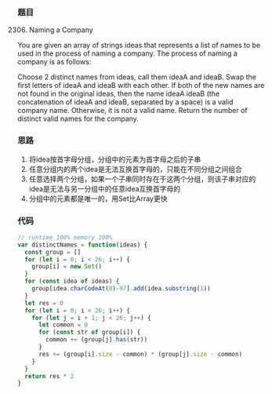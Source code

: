 ### 题目
2306. Naming a Company

You are given an array of strings ideas that represents a list of names to be used in the process of naming a company. The process of naming a company is as follows:

Choose 2 distinct names from ideas, call them ideaA and ideaB.
Swap the first letters of ideaA and ideaB with each other.
If both of the new names are not found in the original ideas, then the name ideaA ideaB (the concatenation of ideaA and ideaB, separated by a space) is a valid company name.
Otherwise, it is not a valid name.
Return the number of distinct valid names for the company.

### 思路
1. 将idea按首字母分组，分组中的元素为首字母之后的子串
2. 任意分组内的两个idea是无法互换首字母的，只能在不同分组之间组合
3. 任意选择两个分组，如果一个子串同时存在于这两个分组，则该子串对应的idea是无法与另一分组中的任意idea互换首字母的
4. 分组中的元素都是唯一的，用Set比Array更快

### 代码
```javascript
// runtime 100% memory 100%
var distinctNames = function(ideas) {
  const group = []
  for (let i = 0; i < 26; i++) {
    group[i] = new Set()
  }
  for (const idea of ideas) {
    group[idea.charCodeAt(0)-97].add(idea.substring(1))
  }
  let res = 0
  for (let i = 0; i < 26; i++) {
    for (let j = i + 1; j < 26; j++) {
      let common = 0
      for (const str of group[i]) {
        common += (group[j].has(str))
      }
      res += (group[i].size - common) * (group[j].size - common)
    }
  }
  return res * 2
}
```
